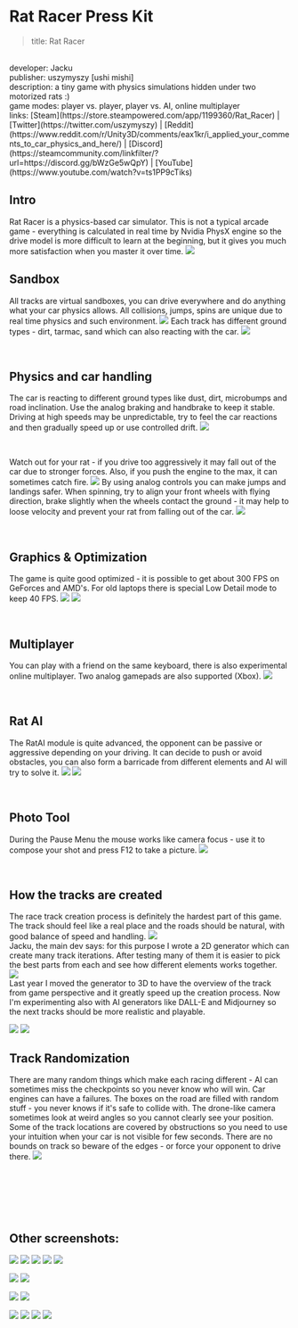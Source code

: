 # Rat Racer Press Kit

>title: Rat Racer
<br>
developer: Jacku
<br>
publisher: uszymyszy [ushi mishi]
<br>
description: a tiny game with physics simulations hidden under two motorized rats :)<br>
game modes: player vs. player, player vs. AI, online multiplayer
<br>
links: [Steam](https://store.steampowered.com/app/1199360/Rat_Racer) | [Twitter](https://twitter.com/uszymyszy) | 
[Reddit](https://www.reddit.com/r/Unity3D/comments/eax1kr/i_applied_your_comments_to_car_physics_and_here/) | 
[Discord](https://steamcommunity.com/linkfilter/?url=https://discord.gg/bWzGe5wQpY) | 
[YouTube](https://www.youtube.com/watch?v=ts1PP9cTiks)  

<br>

## Intro
Rat Racer is a physics-based car simulator. This is not a typical arcade game - everything is calculated in real time by Nvidia PhysX engine so the drive model is more difficult to learn at the beginning, but it gives you much more satisfaction when you master it over time.
![](screenshots/racetrack_old_station_01.jpg)
<br>

## Sandbox
All tracks are virtual sandboxes, you can drive everywhere and do anything what your car physics allows. All collisions, jumps, spins are unique due to real time physics and such environment.
![](screenshots\sandbox_01.jpg)
 Each track has different ground types - dirt, tarmac, sand which can also reacting with the car.
![](screenshots\graphics_details_01.png)


<br>

## Physics and car handling
The car is reacting to different ground types like dust, dirt, microbumps and road inclination. Use the analog braking and handbrake to keep it stable. Driving at high speeds may be unpredictable, try to feel the car reactions and then gradually speed up or use controlled drift.
![](screenshots\racetrack_village_02.jpg)

<br>

Watch out for your rat - if you drive too aggressively it may fall out of the car due to stronger forces. Also, if you push the engine to the max, it can sometimes catch fire.
![](screenshots\fall.jpg)
By using analog controls you can make jumps and landings safer. When spinning, try to align your front wheels with flying direction, brake slightly when the wheels contact the ground - it may help to loose velocity and prevent your rat from falling out of the car.
![](screenshots\forces_04.jpg)


<br>

## Graphics & Optimization
The game is quite good optimized - it is possible to get about 300 FPS on GeForces and AMD's. For old laptops there is special Low Detail mode to keep 40 FPS.
![](screenshots\sandbox_04.jpg)
![](screenshots\racetrack_village_01.jpg)


<br>

## Multiplayer
You can play with a friend on the same keyboard, there is also experimental online multiplayer. Two analog gamepads are also supported (Xbox).
![](screenshots\racetrack_wooden_01.jpg)

<br>

## Rat AI
The RatAI module is quite advanced, the opponent can be passive or aggressive depending on your driving. It can decide to push or avoid obstacles, you can also form a barricade from different elements and AI will try to solve it.
![](screenshots\oil.jpg)
![](screenshots\chase.jpg)

<br>






## Photo Tool
During the Pause Menu the mouse works like camera focus - use it to compose your shot and press F12 to take a picture.
![](screenshots\forces_02.jpg)

<br>

## How the tracks are created
The race track creation process is definitely the hardest part of this game. The track should feel like a real place and the roads should be natural, with good balance of speed and handling. 
![](screenshots\sandbox_05.jpg)
<br>
 Jacku, the main dev says: for this purpose I wrote a 2D generator which can create many track iterations. After testing many of them it is easier to pick the best parts from each and see how different elements works together.
<br>
![](gif\track_generator_2D.gif)
<br>
Last year I moved the generator to 3D to have the overview of the track from game perspective and it greatly speed up the creation process. Now I'm experimenting also with AI generators like DALL-E and Midjourney so the next tracks should be more realistic and playable.

![](screenshots\track_generator_01.png)
![](screenshots\track_generator_02.png)


## Track Randomization
There are many random things which make each racing different - AI can sometimes miss the checkpoints so you never know who will win. Car engines can have a failures. The boxes on the road are filled with random stuff - you never knows if it's safe to collide with. The drone-like camera sometimes look at weird angles so you cannot clearly see your position. Some of the track locations are covered by obstructions so you need to use your intuition when your car is not visible for few seconds. There are no bounds on track so beware of the edges - or force your opponent to drive there.
![](screenshots\forces.jpg)

<br>


<br><br><br>



## Other screenshots:
![](screenshots\racetrack_old_station_02.jpg)
![](screenshots\racetrack_old_station_04.jpg)
![](screenshots\racetrack_old_station_03_top_view.jpg)
![](screenshots\photo_tool_01.jpg)
![](screenshots\photo_tool_02.jpg)



![](screenshots\racetrack_village_03.jpg)
![](screenshots\racetrack_village_04.jpg)

![](screenshots\racetrack_wooden_02.jpg)
![](screenshots\racetrack_wooden_03_top_view.jpg)


![](screenshots\sandbox_02_the_village.jpg)
![](screenshots\sandbox_03.jpg)
![](screenshots\forces_03.jpg)
![](screenshots\handbrake.gif)
